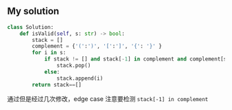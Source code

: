 ## My solution 

```python
class Solution:
    def isValid(self, s: str) -> bool:
        stack = []
        complement = {'(':')', '[':']', '{': '}' } 
        for i in s:
            if stack != [] and stack[-1] in complement and complement[stack[-1]] == i:
                stack.pop()
            else:
                stack.append(i)
        return stack==[]
```

通过但是经过几次修改，edge case 注意要检测 `stack[-1] in complement`
